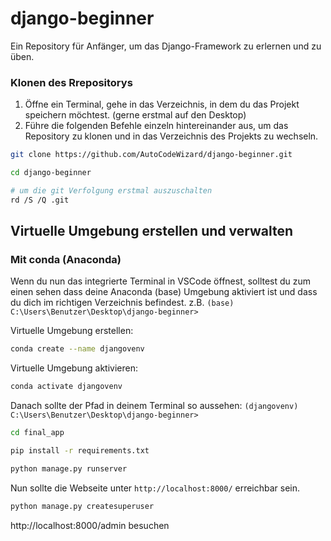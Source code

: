 # django-beginner
Ein Repository für Anfänger, um das Django-Framework zu erlernen und zu üben.


### Klonen des Rrepositorys
1. Öffne ein Terminal, gehe in das Verzeichnis, in dem du das Projekt speichern möchtest. (gerne erstmal auf den Desktop)
2. Führe die folgenden Befehle einzeln hintereinander aus, um das Repository zu klonen und in das Verzeichnis des Projekts zu wechseln.
```bash
git clone https://github.com/AutoCodeWizard/django-beginner.git
```
```bash
cd django-beginner
```
```bash
# um die git Verfolgung erstmal auszuschalten
rd /S /Q .git
```

## Virtuelle Umgebung erstellen und verwalten

### Mit conda (Anaconda)
Wenn du nun das integrierte Terminal in VSCode öffnest, solltest du zum einen sehen dass deine Anaconda (base) Umgebung aktiviert ist und dass du dich im richtigen Verzeichnis befindest. z.B. `(base) C:\Users\Benutzer\Desktop\django-beginner>`

Virtuelle Umgebung erstellen:
```bash
conda create --name djangovenv
```
Virtuelle Umgebung aktivieren:
```bash
conda activate djangovenv
```
Danach sollte der Pfad in deinem Terminal so aussehen: `(djangovenv) C:\Users\Benutzer\Desktop\django-beginner>`

```bash
cd final_app
```
```bash
pip install -r requirements.txt
```
```bash
python manage.py runserver
```
Nun sollte die Webseite unter `http://localhost:8000/` erreichbar sein.




```bash
python manage.py createsuperuser
```

http://localhost:8000/admin besuchen

